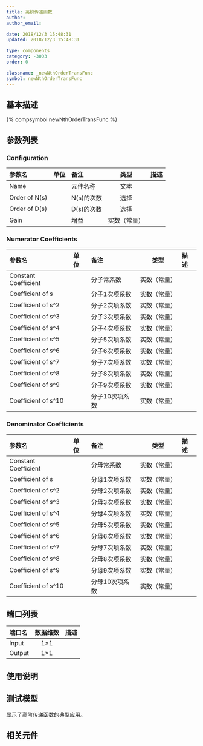 ```yaml
---
title: 高阶传递函数
author: 
author_email:

date: 2018/12/3 15:48:31
updated: 2018/12/3 15:48:31

type: components
category: -3003
order: 0

classname: _newNthOrderTransFunc
symbol: newNthOrderTransFunc
---
```

## 基本描述
{% compsymbol newNthOrderTransFunc %}

## 参数列表
### Configuration
| 参数名 | 单位 | 备注 | 类型 | 描述 |
| :--- | :--- | :--- | :--: | :--- |
| Name |  | 元件名称 | 文本 |  |
| Order of N(s) |  | N(s)的次数 | 选择 |  |
| Order of D(s) |  | D(s)的次数 | 选择 |  |
| Gain |  | 增益 | 实数（常量） |  |

### Numerator Coefficients
| 参数名 | 单位 | 备注 | 类型 | 描述 |
| :--- | :--- | :--- | :--: | :--- |
| Constant Coefficient |  | 分子常系数 | 实数（常量） |  |
| Coefficient of s |  | 分子1次项系数 | 实数（常量） |  |
| Coefficient of s^2 |  | 分子2次项系数 | 实数（常量） |  |
| Coefficient of s^3 |  | 分子3次项系数 | 实数（常量） |  |
| Coefficient of s^4 |  | 分子4次项系数 | 实数（常量） |  |
| Coefficient of s^5 |  | 分子5次项系数 | 实数（常量） |  |
| Coefficient of s^6 |  | 分子6次项系数 | 实数（常量） |  |
| Coefficient of s^7 |  | 分子7次项系数 | 实数（常量） |  |
| Coefficient of s^8 |  | 分子8次项系数 | 实数（常量） |  |
| Coefficient of s^9 |  | 分子9次项系数 | 实数（常量） |  |
| Coefficient of s^10 |  | 分子10次项系数 | 实数（常量） |  |

### Denominator Coefficients
| 参数名 | 单位 | 备注 | 类型 | 描述 |
| :--- | :--- | :--- | :--: | :--- |
| Constant Coefficient |  | 分母常系数 | 实数（常量） |  |
| Coefficient of s |  | 分母1次项系数 | 实数（常量） |  |
| Coefficient of s^2 |  | 分母2次项系数 | 实数（常量） |  |
| Coefficient of s^3 |  | 分母3次项系数 | 实数（常量） |  |
| Coefficient of s^4 |  | 分母4次项系数 | 实数（常量） |  |
| Coefficient of s^5 |  | 分母5次项系数 | 实数（常量） |  |
| Coefficient of s^6 |  | 分母6次项系数 | 实数（常量） |  |
| Coefficient of s^7 |  | 分母7次项系数 | 实数（常量） |  |
| Coefficient of s^8 |  | 分母8次项系数 | 实数（常量） |  |
| Coefficient of s^9 |  | 分母9次项系数 | 实数（常量） |  |
| Coefficient of s^10 |  | 分母10次项系数 | 实数（常量） |  |


## 端口列表

| 端口名 | 数据维数 | 描述 |
| :--- | :--:  | :--- |
| Input | 1×1 | |                   
| Output | 1×1 | |                   

## 使用说明


## 测试模型
[<test name>](<test link>)显示了高阶传递函数的典型应用。

## 相关元件


